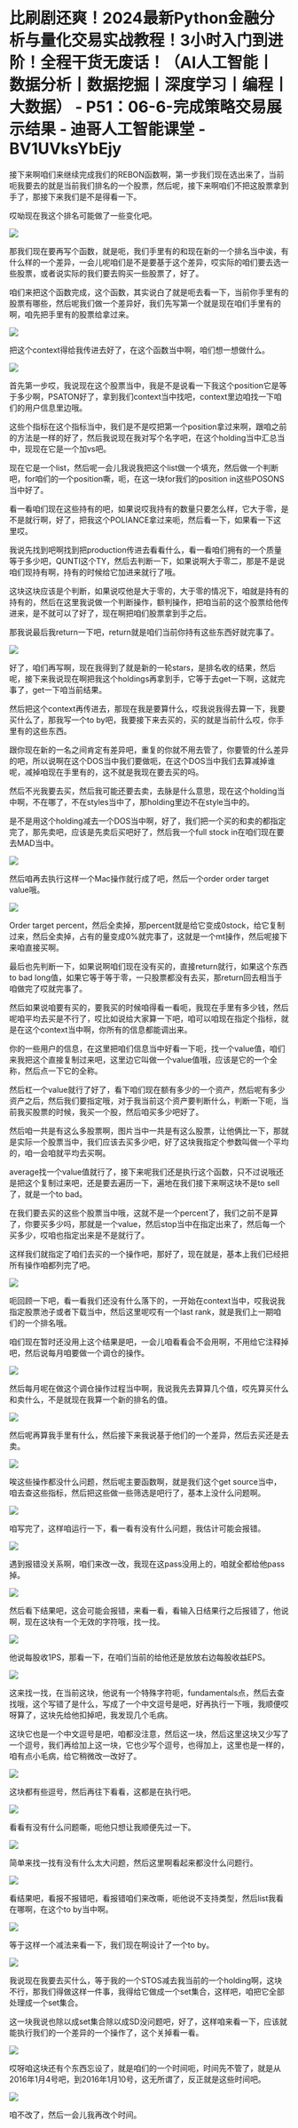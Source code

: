 # 比刷剧还爽！2024最新Python金融分析与量化交易实战教程！3小时入门到进阶！全程干货无废话！（AI人工智能丨数据分析丨数据挖掘丨深度学习丨编程丨大数据） - P51：06-6-完成策略交易展示结果 - 迪哥人工智能课堂 - BV1UVksYbEjy

接下来啊咱们来继续完成我们的REBON函数啊，第一步我们现在选出来了，当前呃我要去的就是当前我们排名的一个股票，然后呢，接下来啊咱们不把这股票拿到手了，那接下来我们是不是得看一下。

哎呦现在我这个排名可能做了一些变化吧。

![](img/2d9c521512b5d1c3527b63682b321f32_1.png)

那我们现在要再写个函数，就是呃，我们手里有的和现在新的一个排名当中诶，有什么样的一个差异，一会儿呢咱们是不是要基于这个差异，哎实际的咱们要去选一些股票，或者说实际的我们要去购买一些股票了，好了。

咱们来把这个函数完成，这个函数，其实说白了就是呃去看一下，当前你手里有的股票有哪些，然后呢我们做一个差异好，我们先写第一个就是现在咱们手里有的啊，咱先把手里有的股票给拿过来。



![](img/2d9c521512b5d1c3527b63682b321f32_3.png)

把这个context得给我传进去好了，在这个函数当中啊，咱们想一想做什么。

![](img/2d9c521512b5d1c3527b63682b321f32_5.png)

首先第一步哎，我说现在这个股票当中，我是不是说看一下我这个position它是等于多少啊，PSATON好了，拿到我们context当中找吧，context里边咱找一下咱们的用户信息里边哦。

这些个指标在这个指标当中，我们是不是哎把第一个position拿过来啊，跟咱之前的方法是一样的好了，然后我说现在我对写个名字吧，在这个holding当中汇总当中，现现在它是一个加vs吧。

现在它是一个list，然后呢一会儿我说我把这个list做一个填充，然后做一个判断吧，for咱们的一个position嘶，呃，在这一块for我们的position in这些POSONS当中好了。

看一看咱们现在这些持有的吧，如果说哎我持有的数量只要怎么样，它大于零，是不是就行啊，好了，把我这个POLIANCE拿过来呃，然后看一下，如果看一下这里哎。

我说先找到吧啊找到把production传进去看看什么，看一看咱们拥有的一个质量等于多少吧，QUNTI这个TY，然后去判断一下，如果说啊大于零二，那是不是说咱们现持有啊，持有的时候给它加进来就行了哦。

这块这块应该是个判断，如果说哎他是大于零的，大于零的情况下，咱就是持有的持有的，然后在这里我说做一个判断操作，额判操作，把咱当前的这个股票给他传进来，是不就可以了好了，现在啊把咱们股票拿到手之后。

那我说最后我return一下吧，return就是咱们当前你持有这些东西好就完事了。

![](img/2d9c521512b5d1c3527b63682b321f32_7.png)

好了，咱们再写啊，现在我得到了就是新的一轮stars，是排名收的结果，然后呢，接下来我说现在啊把我这个holdings再拿到手，它等于去get一下啊，这就完事了，get一下咱当前结果。

然后把这个context再传进去，那现在我是要算什么，哎我说我得去算一下，我要买什么了，那我写一个to by吧，我要接下来去买的，买的就是当前什么哎，你手里有的这些东西。

跟你现在新的一名之间肯定有差异吧，重复的你就不用去管了，你要管的什么差异的吧，所以说啊在这个DOS当中我们要做呃，在这个DOS当中我们去算减掉谁呢，减掉咱现在手里有的，这不就是我现在要去买的吗。

然后不光我要去买，然后我可能还要去卖，去脉是什么意思，现在这个holding当中啊，不在哪了，不在styles当中了，那holding里边不在style当中的。

是不是用这个holding减去一个DOS当中啊，好了，我们把一个买的和卖的都指定完了，那先卖吧，应该是先卖后买吧好了，然后我一个full stock in在咱们现在要去MAD当中。



![](img/2d9c521512b5d1c3527b63682b321f32_9.png)

然后咱再去执行这样一个Mac操作就行成了吧，然后一个order order target value哦。



![](img/2d9c521512b5d1c3527b63682b321f32_11.png)

Order target percent，然后全卖掉，那percent就是给它变成0stock，给它复制过来，然后全卖掉，占有的量变成0%就完事了，这就是一个mt操作，然后呢接下来咱直接买啊。

最后也先判断一下，如果说啊咱们现在没有买的，直接return就行，如果这个东西to bad long值，如果它等于等于零，一只股票都没有去买，那return回去相当于咱做完了哎就完事了。

然后如果说咱要有买的，要我买的时候咱得看一看呃，我现在手里有多少钱，然后呢咱平均去买是不行了，哎比如说给大家算一下吧，咱可以咱现在指定个指标，就是在这个context当中啊，你所有的信息都能调出来。

你的一些用户的信息，在这里把咱们信息当中好看一下呃，找一个value值，咱们来我把这个直接复制过来吧，这里边它叫做一个value值哦，应该是它的一个全称，然后点一下它的全称。

然后杠一个value就行了好了，看下咱们现在额有多少的一个资产，然后呢有多少资产之后，然后我们要指定哦，对于我当前这个资产要判断什么，判断一下呃，当前我买股票的时候，我买一个股，然后咱买多少吧好了。

然后咱一共是有这么多股票啊，图片当中一共是有这么股票，让他俩比一下，那就是实际一个股票当中，我们应该去买多少吧，好了这块我指定个参数叫做一个平均的，咱一会咱就平均去买啊。

average找一个value值就行了，接下来呢我们还是执行这个函数，只不过说哦还是把这个复制过来吧，还是要去遍历一下，遍地在我们接下来啊这块不是to sell了，就是一个to bad。

在我们要去买的这些个股票当中哦，这就不是一个percent了，我们之前不是算了，你要买多少吗，那就是一个value，然后stop当中在指定出来了，然后每一个买多少，哎咱也指定出来是不是就行了。

这样我们就指定了咱们去买的一个操作吧，那好了，现在就是，基本上我们已经把所有操作咱都列完了吧。

![](img/2d9c521512b5d1c3527b63682b321f32_13.png)

呃回顾一下吧，看一看我们还没有什么落下的，一开始在context当中，哎我说我指定股票池子或者下载当中，然后这里呢哎有一个last rank，就是我们上一期咱们的一个排名哦。

咱们现在暂时还没用上这个结果是吧，一会儿咱看看会不会用啊，不用给它注释掉吧，然后说每月咱要做一个调仓的操作。



![](img/2d9c521512b5d1c3527b63682b321f32_15.png)

然后每月呢在做这个调仓操作过程当中啊，我说我先去算算几个值，哎先算买什么和卖什么，不是就现在我算一个新的排名的值。



![](img/2d9c521512b5d1c3527b63682b321f32_17.png)

然后呢再算我手里有什么，然后接下来我说基于他们的一个差异，然后去买还是去卖。

![](img/2d9c521512b5d1c3527b63682b321f32_19.png)

唉这些操作都没什么问题，然后呢主要函数啊，就是我们这个get source当中，咱去查这些指标，然后把这些做一些筛选是吧行了，基本上没什么问题啊。



![](img/2d9c521512b5d1c3527b63682b321f32_21.png)

咱写完了，这样咱运行一下，看一看有没有什么问题，我估计可能会报错。

![](img/2d9c521512b5d1c3527b63682b321f32_23.png)

遇到报错没关系啊，咱们来改一改，我现在这pass没用上的，咱就全都给他pass掉。

![](img/2d9c521512b5d1c3527b63682b321f32_25.png)

然后看下结果吧，这会可能会报错，来看一看，看输入日结果行之后报错了，他说啊，现在这块有一个无效的字符哦，找一找。



![](img/2d9c521512b5d1c3527b63682b321f32_27.png)

他说每股收1PS，那看一下，在咱们当前的给他还是放放右边每股收益EPS。

![](img/2d9c521512b5d1c3527b63682b321f32_29.png)

这来找一找，在当前这块，他说有一个特殊字符呃，fundamentals点，然后去查找哦，这个写错了是什么，写成了一个中文逗号是吧，好再执行一下哦，我顺便哎呀算了，这块先给他扣掉吧，我发现几个毛病。

这块它也是一个中文逗号是吧，咱都没注意，然后这一块，然后这里这块又少写了一个逗号，我们再给加上这一块，它也少写个逗号，也得加上，这里也是一样的，咱有点小毛病，给它稍微改一改好了。



![](img/2d9c521512b5d1c3527b63682b321f32_31.png)

这块都有些逗号，然后再往下看看，这都是在执行吧。

![](img/2d9c521512b5d1c3527b63682b321f32_33.png)

看看有没有什么问题嘶，呃他只想让我顺便先过一下。

![](img/2d9c521512b5d1c3527b63682b321f32_35.png)

简单来找一找有没有什么太大问题，然后这里啊看起来都没什么问题行。

![](img/2d9c521512b5d1c3527b63682b321f32_37.png)

看结果吧，看报不报错吧，看报错咱们来改嘶，呃他说不支持类型，然后list我看在哪啊，在这个to by当中啊。



![](img/2d9c521512b5d1c3527b63682b321f32_39.png)

等于这样一个减法来看一下，我们现在啊设计了一个to by。

![](img/2d9c521512b5d1c3527b63682b321f32_41.png)

我说现在我要去买什么，等于我的一个STOS减去我当前的一个holding啊，这块不行，那我们得做这样一件事，我得给它做成一个set集合，这样吧，咱把它全部处理成一个set集合。

这一块我说也除以成set集合除以成SD没问题吧，好了，这样咱来看一下，应该就能执行我们的一个差异的一个操作了，这个关掉看一看。



![](img/2d9c521512b5d1c3527b63682b321f32_43.png)

哎呀咱这块还有个东西忘设了，就是咱们的一个时间呃，时间先不管了，就是从2016年1月4号吧，到2016年1月10号，这无所谓了，反正就是这些时间吧。



![](img/2d9c521512b5d1c3527b63682b321f32_45.png)

咱不改了，然后一会儿我再改个时间。